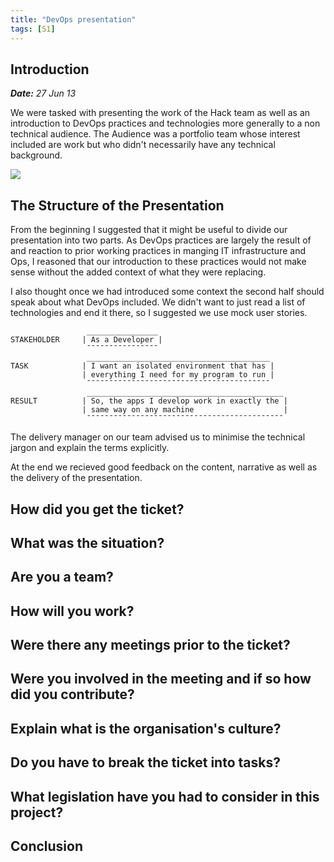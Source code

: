 ```yaml
---
title: "DevOps presentation"
tags: [S1]
---
```



## Introduction

***Date:** 27 Jun 13*

We were tasked with presenting the work of the Hack team as well as an introduction to DevOps practices and technologies more generally to a non technical audience.
The Audience was a portfolio team whose interest included are work but who didn't necessarily have any technical background.

![](../presentation/powerpoint.png)

## The Structure of the Presentation

From the beginning I suggested that it might be useful to divide our presentation into two parts.
As DevOps practices are largely the result of and reaction to prior working practices in manging IT infrastructure and Ops, I reasoned that our introduction to these practices would not make sense without the added context of what they were replacing.

I also thought once we had introduced some context the second half should speak about what DevOps included.
We didn't want to just read a list of technologies and end it there, so I suggested we use mock user stories.

```text
                 ________________
STAKEHOLDER     | As a Developer |                             
                 ¯¯¯¯¯¯¯¯¯¯¯¯¯¯¯¯
                 _________________________________________
TASK            | I want an isolated environment that has |     
                | everything I need for my program to run |     
                 ¯¯¯¯¯¯¯¯¯¯¯¯¯¯¯¯¯¯¯¯¯¯¯¯¯¯¯¯¯¯¯¯¯¯¯¯¯¯¯¯¯
                 ____________________________________________
RESULT          | So, the apps I develop work in exactly the |  
                | same way on any machine                    |  
                 ¯¯¯¯¯¯¯¯¯¯¯¯¯¯¯¯¯¯¯¯¯¯¯¯¯¯¯¯¯¯¯¯¯¯¯¯¯¯¯¯¯¯¯¯
```

The delivery manager on our team advised us to minimise the technical jargon and explain the terms explicitly.

At the end we recieved good feedback on the content, narrative as well as the delivery of the presentation.

## How did you get the ticket?

## What was the situation?

## Are you a team?

## How will you work?

## Were there any meetings prior to the ticket?

## Were you involved in the meeting and if so how did you contribute?

## Explain what is the  organisation's culture?

## Do you have to break the ticket into tasks?

## What legislation have you had to consider in this project?

## Conclusion
